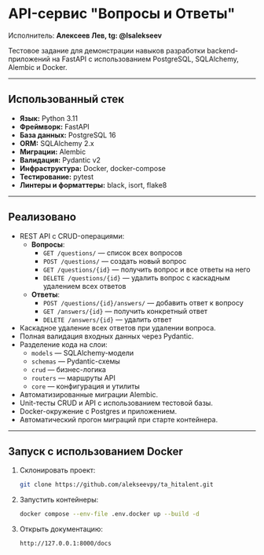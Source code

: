 # API-сервис "Вопросы и Ответы"

Исполнитель: **Алексеев Лев, tg: @lsalekseev**  

Тестовое задание для демонстрации навыков разработки backend-приложений на FastAPI с использованием PostgreSQL, SQLAlchemy, Alembic и Docker.

---

## Использованный стек

- **Язык:** Python 3.11  
- **Фреймворк:** FastAPI  
- **База данных:** PostgreSQL 16  
- **ORM:** SQLAlchemy 2.x  
- **Миграции:** Alembic  
- **Валидация:** Pydantic v2  
- **Инфраструктура:** Docker, docker-compose 
- **Тестирование:** pytest  
- **Линтеры и форматтеры:** black, isort, flake8

---

## Реализовано

- REST API с CRUD-операциями:
  - **Вопросы**:
    - `GET /questions/` — список всех вопросов
    - `POST /questions/` — создать новый вопрос
    - `GET /questions/{id}` — получить вопрос и все ответы на него
    - `DELETE /questions/{id}` — удалить вопрос с каскадным удалением всех ответов
  - **Ответы**:
    - `POST /questions/{id}/answers/` — добавить ответ к вопросу
    - `GET /answers/{id}` — получить конкретный ответ
    - `DELETE /answers/{id}` — удалить ответ
- Каскадное удаление всех ответов при удалении вопроса.
- Полная валидация входных данных через Pydantic.
- Разделение кода на слои:
  - `models` — SQLAlchemy-модели
  - `schemas` — Pydantic-схемы
  - `crud` — бизнес-логика
  - `routers` — маршруты API
  - `core` — конфигурация и утилиты
- Автоматизированные миграции Alembic.
- Unit-тесты CRUD и API с использованием тестовой базы.
- Docker-окружение с Postgres и приложением.
- Автоматический прогон миграций при старте контейнера.

---

## Запуск с использованием Docker

1. Склонировать проект:
   ```bash
   git clone https://github.com/alekseevpy/ta_hitalent.git

2. Запустить контейнеры:
    ```bash
    docker compose --env-file .env.docker up --build -d

3. Открыть документацию:
    ```bash
    http://127.0.0.1:8000/docs
